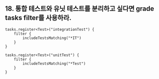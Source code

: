 ## 18. 통합 테스트와 유닛 테스트를 분리하고 싶다면  grade tasks filter를 사용하라.


	tasks.register<Test>("integrationTest") {
	    filter {
	        includeTestsMatching("*IT")
	    }
	}
	
	tasks.register<Test>("unitTest") {
	    filter {
	        includeTestsMatching("*Test")
	    }
	}
